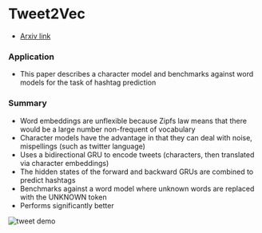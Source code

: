 # Tweet2Vec

* [Arxiv link](https://arxiv.org/pdf/1605.03481.pdf)

### Application
* This paper describes a character model and benchmarks against word models for the task of hashtag prediction

### Summary
* Word embeddings are unflexible because Zipfs law means that there would be a large number non-frequent of vocabulary
* Character models have the advantage in that they can deal with noise, mispellings (such as twitter language)
* Uses a bidirectional GRU to encode tweets (characters, then translated via character embeddings)
* The hidden states of the forward and backward GRUs are combined to predict hashtags
* Benchmarks against a word model where unknown words are replaced with the UNKNOWN token
* Performs significantly better 

![tweet demo](http://s32.postimg.org/zdl0gmcxx/Screen_Shot_2016_05_12_at_8_44_24_PM.png)